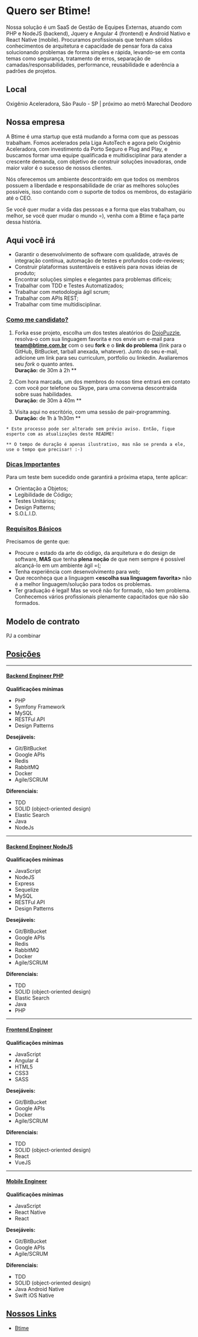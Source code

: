 # Quero ser Btime!

Nossa solução é um SaaS de Gestão de Equipes Externas, atuando com PHP e NodeJS (backend), Jquery e Angular 4 (frontend) e Android Nativo e React Native (mobile). Procuramos profissionais que tenham sólidos conhecimentos de arquitetura e capacidade de pensar fora da caixa solucionando problemas de forma simples e rápida, levando-se em conta temas como segurança, tratamento de erros, separação de camadas/responsabilidades, performance, reusabilidade e aderência a padrões de projetos.

## Local

Oxigênio Aceleradora, São Paulo - SP | próximo ao metrô Marechal Deodoro

## Nossa empresa

A Btime é uma startup que está mudando a forma com que as pessoas trabalham. Fomos acelerados pela Liga AutoTech e agora pelo Oxigênio Aceleradora, com investimento da Porto Seguro e Plug and Play, e buscamos formar uma equipe qualificada e multidisciplinar para atender a crescente demanda, com objetivo de construir soluções inovadoras, onde maior valor é o sucesso de nossos clientes.

Nós oferecemos um ambiente descontraído em que todos os membros possuem a liberdade e responsabilidade de criar as melhores soluções possíveis, isso contando com o suporte de todos os membros, do estagiário até o CEO.

Se você quer mudar a vida das pessoas e a forma que elas trabalham, ou melhor, se você quer mudar o mundo =), venha com a Btime e faça parte dessa história.

## Aqui você irá

- Garantir o desenvolvimento de software com qualidade, através de integração contínua, automação de testes e profundos code-reviews;
- Construir plataformas sustentáveis e estáveis para novas ideias de produto; 
- Encontrar soluções simples e elegantes para problemas difíceis; 
- Trabalhar com TDD e Testes Automatizados; 
- Trabalhar com metodologia ágil scrum;
- Trabalhar com APIs REST;
- Trabalhar com time multidisciplinar.


### [Como me candidato?](id:ComoMeCandidato)
1. Forka esse projeto, escolha um dos testes aleatórios do [DojoPuzzle](http://dojopuzzles.com/), resolva-o com sua linguagem favorita e nos envie um e-mail para **team@btime.com.br** com o seu **fork** e o **link do problema** (link para o GitHub, BitBucket, tarball anexada, whatever). Junto do seu e-mail, adicione um link para seu curriculum, portfolio ou linkedin. Avaliaremos seu *fork* o quanto antes.<br />
**Duração:** de 30m à 2h **

2. Com hora marcada, um dos membros do nosso time entrará em contato com você por telefone ou Skype, para uma conversa descontraída sobre suas habilidades.<br />
**Duração:** de 30m à 40m **

3. Visita aqui no escritório, com uma sessão de pair-programming.<br />
**Duração:** de 1h à 1h30m **

`* Este processo pode ser alterado sem prévio aviso. Então, fique esperto com as atualizações deste README!`

`** O tempo de duração é apenas ilustrativo, mas não se prenda a ele, use o tempo que precisar! :-)`

### [Dicas Importantes](id:DicasImportantes)
Para um teste bem sucedido onde garantirá a próxima etapa, tente aplicar:

* Orientação a Objetos;
* Legibilidade de Código;
* Testes Unitários;
* Design Patterns;
* S.O.L.I.D.

### [Requisitos Básicos](id:RequisitosBasicos)
Precisamos de gente que:

* Procure o estado da arte do código, da arquitetura e do design de software, **MAS** que tenha **plena noção** de que nem sempre é possível alcançá-lo em um ambiente ágil =(;
* Tenha experiência com desenvolvimento para web;
* Que reconheça que a linguagem **&lt;escolha sua linguagem favorita&gt;** não é a melhor linguagem/solução para todos os problemas.
* Ter graduação é legal! Mas se você não for formado, não tem problema. Conhecemos vários profissionais plenamente capacitados que não são formados.

## Modelo de contrato

PJ a combinar


## [Posições](id:posicoes)
----
#### [Backend Engineer PHP](id:Qualificacoes-BE)
**Qualificações mínimas**
- PHP
- Symfony Framework
- MySQL
- RESTFul API
- Design Patterns

**Desejáveis:**
- Git/BitBucket
- Google APIs
- Redis
- RabbitMQ
- Docker
- Agile/SCRUM

**Diferenciais:**
- TDD
- SOLID (object-oriented design)
- Elastic Search
- Java
- NodeJs
----
#### [Backend Engineer NodeJS](id:Qualificacoes-BE)
**Qualificações mínimas**
- JavaScript
- NodeJS
- Express
- Sequelize
- MySQL
- RESTFul API
- Design Patterns

**Desejáveis:**
- Git/BitBucket
- Google APIs
- Redis
- RabbitMQ
- Docker
- Agile/SCRUM

**Diferenciais:**
- TDD
- SOLID (object-oriented design)
- Elastic Search
- Java
- PHP
----
#### [Frontend Engineer](id:Qualificacoes-FE)
**Qualificações mínimas**
- JavaScript
- Angular 4
- HTML5
- CSS3
- SASS

**Desejáveis:**
- Git/BitBucket
- Google APIs
- Docker
- Agile/SCRUM

**Diferenciais:**
- TDD
- SOLID (object-oriented design)
- React
- VueJS
----
#### [Mobile Engineer](id:Qualificacoes-ME)
**Qualificações mínimas**
- JavaScript
- React Native
- React

**Desejáveis:**
- Git/BitBucket
- Google APIs
- Agile/SCRUM

**Diferenciais:**
- TDD
- SOLID (object-oriented design)
- Java Android Native
- Swift iOS Native

## [Nossos Links](id:Extra-Links)
* [Btime](https://btime.com.br/)
